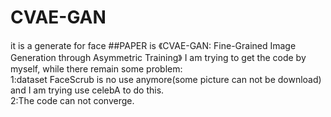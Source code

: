 # CVAE-GAN
it is a generate for face
##PAPER is 《CVAE-GAN: Fine-Grained Image Generation through Asymmetric Training》
I am trying to get the code by myself, while there remain some problem:  
1:dataset FaceScrub is no use anymore(some picture can not be download) and I am trying use celebA to do this.  
2:The code can not converge.  

